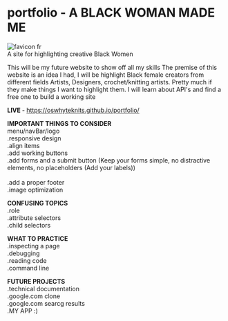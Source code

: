 # portfolio - A BLACK WOMAN MADE ME

![favicon fr](https://user-images.githubusercontent.com/92553207/142665950-e9ae9920-f3e3-4ca3-8969-f4d89ec4217c.png) <br>
A site for highlighting creative Black Women

This will be my future website to show off all my skills
The premise of this website is an idea I had, I will be highlight Black female creators from different fields
Artists, Designers, crochet/knitting artists. Pretty much if they make things I want to highlight them.
I will learn about API's and find a free one to build a working site

<strong>LIVE </strong> - https://oswhyteknits.github.io/portfolio/

<strong>IMPORTANT THINGS TO CONSIDER</strong> <br>
menu/navBar/logo <br>
.responsive design <br>
.align items <br>
.add working buttons <br>
.add forms and a submit button (Keep your forms simple, no distractive elements, no placeholders (Add your labels)) <br> <br>
.add a proper footer <br>
.image optimization  <br>

<strong>CONFUSING TOPICS</strong> <br>
.role <br>
.attribute selectors <br>
.child selectors <br>

<strong>WHAT TO PRACTICE</strong>  <br>
 .inspecting a page <br>
 .debugging <br>
 .reading code <br>
 .command line <br>
  
<strong>FUTURE PROJECTS</strong>  <br>
  .technical documentation <br>
  .google.com clone <br>
  .google.com searcg results <br>
  .MY APP :) <br>
  
  
